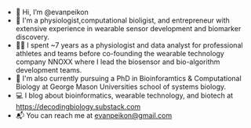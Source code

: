 - 👋 Hi, I’m @evanpeikon
- 🧪 I'm a physiologist,computational bioligist, and entrepreneur with extensive experience in wearable sensor development and biomarker discovery.
- 🏋️‍♂️ I spent ~7 years as a physiologist and data analyst for professional athletes and teams before co-founding the wearable technology company NNOXX where I lead the biosensor and bio-algorithm development teams. 
- 🧬 I'm also currently pursuing a PhD in Bioinforamtics & Computational Biology at George Mason Universities school of systems biology.
- 💻 I blog about bioinformatics, wearable technology, and biotech at https://decodingbiology.substack.com
- 📬 You can reach me at evanpeikon@gmail.com

<!---
evanpeikon/evanpeikon is a ✨ special ✨ repository because its `README.md` (this file) appears on your GitHub profile.
You can click the Preview link to take a look at your changes.
--->
